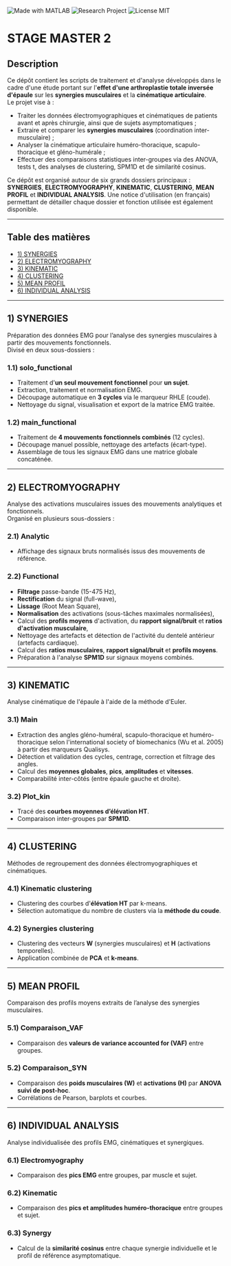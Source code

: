 ![Made with MATLAB](https://img.shields.io/badge/Made%20with-MATLAB-orange)
![Research Project](https://img.shields.io/badge/Project-Research-blue)
![License MIT](https://img.shields.io/badge/License-MIT-green)

# STAGE MASTER 2

## Description
Ce dépôt contient les scripts de traitement et d'analyse développés dans le cadre d'une étude portant sur l'**effet d'une arthroplastie totale inversée d'épaule** sur les **synergies musculaires** et la **cinématique articulaire**.  
Le projet vise à :
- Traiter les données électromyographiques et cinématiques de patients avant et après chirurgie, ainsi que de sujets asymptomatiques ;
- Extraire et comparer les **synergies musculaires** (coordination inter-musculaire) ;
- Analyser la cinématique articulaire huméro-thoracique, scapulo-thoracique et gléno-humérale ;
- Effectuer des comparaisons statistiques inter-groupes via des ANOVA, tests t, des analyses de clustering, SPM1D et de similarité cosinus.

Ce dépôt est organisé autour de six grands dossiers principaux : **SYNERGIES**, **ELECTROMYOGRAPHY**, **KINEMATIC**, **CLUSTERING**, **MEAN PROFIL** et **INDIVIDUAL ANALYSIS**. Une notice d'utilisation (en français) permettant de détailler chaque dossier et fonction utilisée est également disponible.

---

## Table des matières
- [1) SYNERGIES](#1-synergies)
- [2) ELECTROMYOGRAPHY](#2-electromyography)
- [3) KINEMATIC](#3-kinematic)
- [4) CLUSTERING](#4-clustering)
- [5) MEAN PROFIL](#5-mean-profil)
- [6) INDIVIDUAL ANALYSIS](#6-individual-analysis)

---

## 1) SYNERGIES
Préparation des données EMG pour l’analyse des synergies musculaires à partir des mouvements fonctionnels.  
Divisé en deux sous-dossiers :

### 1.1) solo_functional
- Traitement d'**un seul mouvement fonctionnel** pour **un sujet**.
- Extraction, traitement et normalisation EMG.
- Découpage automatique en **3 cycles** via le marqueur RHLE (coude).
- Nettoyage du signal, visualisation et export de la matrice EMG traitée.

### 1.2) main_functional
- Traitement de **4 mouvements fonctionnels combinés** (12 cycles).
- Découpage manuel possible, nettoyage des artefacts (écart-type).
- Assemblage de tous les signaux EMG dans une matrice globale concaténée.

---

## 2) ELECTROMYOGRAPHY
Analyse des activations musculaires issues des mouvements analytiques et fonctionnels.  
Organisé en plusieurs sous-dossiers :

### 2.1) Analytic
- Affichage des signaux bruts normalisés issus des mouvements de référence.

### 2.2) Functional
- **Filtrage** passe-bande (15-475 Hz),
- **Rectification** du signal (full-wave),
- **Lissage** (Root Mean Square),
- **Normalisation** des activations (sous-tâches maximales normalisées),
- Calcul des **profils moyens** d'activation, du **rapport signal/bruit** et **ratios d'activation musculaire**,
- Nettoyage des artefacts et détection de l'activité du dentelé antérieur (artefacts cardiaque).
- Calcul des **ratios musculaires**, **rapport signal/bruit** et **profils moyens**.
- Préparation à l'analyse **SPM1D** sur signaux moyens combinés.
  
---

## 3) KINEMATIC
Analyse cinématique de l'épaule à l'aide de la méthode d'Euler.  

### 3.1) Main
- Extraction des angles gléno-huméral, scapulo-thoracique et huméro-thoracique selon l'international society of biomechanics (Wu et al. 2005) à partir des marqueurs Qualisys.
- Détection et validation des cycles, centrage, correction et filtrage des angles.
- Calcul des **moyennes globales**, **pics**, **amplitudes** et **vitesses**.
- Comparabilité inter-côtés (entre épaule gauche et droite).

### 3.2) Plot_kin
- Tracé des **courbes moyennes d’élévation HT**.
- Comparaison inter-groupes par **SPM1D**.

---

## 4) CLUSTERING
Méthodes de regroupement des données électromyographiques et cinématiques.

### 4.1) Kinematic clustering
- Clustering des courbes d'**élévation HT** par k-means.
- Sélection automatique du nombre de clusters via la **méthode du coude**.

### 4.2) Synergies clustering
- Clustering des vecteurs **W** (synergies musculaires) et **H** (activations temporelles).
- Application combinée de **PCA** et **k-means**.

---

## 5) MEAN PROFIL
Comparaison des profils moyens extraits de l’analyse des synergies musculaires.

### 5.1) Comparaison_VAF
- Comparaison des **valeurs de variance accounted for (VAF)** entre groupes.

### 5.2) Comparaison_SYN
- Comparaison des **poids musculaires (W)** et **activations (H)** par **ANOVA suivi de post-hoc**.
- Corrélations de Pearson, barplots et courbes.

---

## 6) INDIVIDUAL ANALYSIS
Analyse individualisée des profils EMG, cinématiques et synergiques.

### 6.1) Electromyography
- Comparaison des **pics EMG** entre groupes, par muscle et sujet.

### 6.2) Kinematic
- Comparaison des **pics et amplitudes huméro-thoracique** entre groupes et sujet.

### 6.3) Synergy
- Calcul de la **similarité cosinus** entre chaque synergie individuelle et le profil de référence asymptomatique.
